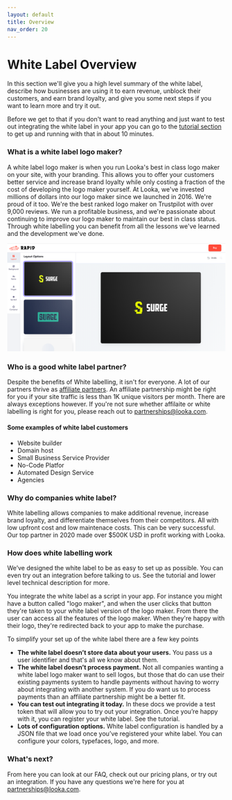 ```yaml
---
layout: default
title: Overview
nav_order: 20
---
```


# White Label Overview
In this section we'll give you a high level summary of the white label, describe how businesses are using it to earn revenue, unblock their customers, and earn brand loyalty, and give you some next steps if you want to learn more and try it out.

Before we get to that if you don't want to read anything and just want to test out integrating the white label in your app you can go to the [tutorial section](https://docs.looka.com/tutorial) to get up and running with that in about 10 minutes.

### What is a white label logo maker?

A white label logo maker is when you run Looka's best in class logo maker on your site, with your branding. This allows you to offer your customers better service and increase brand loyalty while only costing a fraction of the cost of developing the logo maker yourself. At Looka, we've invested millions of dollars into our logo maker since we launched in 2016. We're proud of it too. We're the best ranked logo maker on Trustpilot with over 9,000 reviews. We run a profitable business, and we're passionate about continuing to improve our logo maker to maintain our best in class status. Through white labelling you can benefit from all the lessons we've learned and the development we've done.

![Rapid Logo Maker](rapid-logo-maker.png)

### Who is a good white label partner?

Despite the benefits of White labelling,  it isn't for everyone. A lot of our partners thrive as [affiliate partners](https://looka.com/affiliate). An affiliate partnership might be right for you if your site traffic is less than 1K unique visitors per month. There are always exceptions however. If you're not sure whether affilaite or white labelling is right for you, please reach out to partnerships@looka.com.

#### Some examples of white label customers

* Website builder
* Domain host
* Small Business Service Provider
* No-Code Platfor
* Automated Design Service
* Agencies
 

### Why do companies white label?

White labelling allows companies to make additional revenue, increase brand loyalty, and differentiate themselves from their competitors. All with low upfront cost and low maintenace costs. This can be very successful. Our top partner in 2020 made over $500K USD in profit working with Looka.


### How does white labelling work

We’ve designed the white label to be as easy to set up as possible. You can even try out an integration before talking to us. See the tutorial and lower level technical description for more.

You integrate the white label as a script in your app. For instance you might have a button called "logo maker", and when the user clicks that button they're taken to your white label version of the logo maker. From there the user can access all the features of the logo maker. When they're happy with their logo, they're redirected back to your app to make the purchase.

To simplify your set up of the white label there are a few key points

* **The white label doesn’t store data about your users.** You pass us a user identifier and that's all we know about them.
* **The white label doesn’t process payment.** Not all companies wanting a white label logo maker want to sell logos, but those that do can use their existing payments system to handle payments without having to worry about integrating with another system. If you do want us to process payments than an affiliate partnership might be a better fit.
* **You can test out integrating it today.** In these docs we provide a test token that will allow you to try out your integration. Once you’re happy with it, you can register your white label. See the tutorial.
* **Lots of configuration options.** White label configuration is handled by a JSON file that we load once you’ve registered your white label. You can configure your colors, typefaces, logo, and more.


### What's next?
From here you can look at our FAQ, check out our pricing plans, or try out an integration. If you have any questions we're here for you at partnerships@looka.com.




